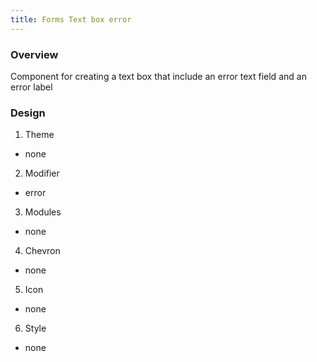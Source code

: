 ```yaml
---
title: Forms Text box error
---
```

### Overview
Component for creating a text box that include an error text field and an error label

### Design
1. Theme
 * none
2. Modifier
 * error
3. Modules
 * none
4. Chevron
 * none
5. Icon
 * none
6. Style
 * none
